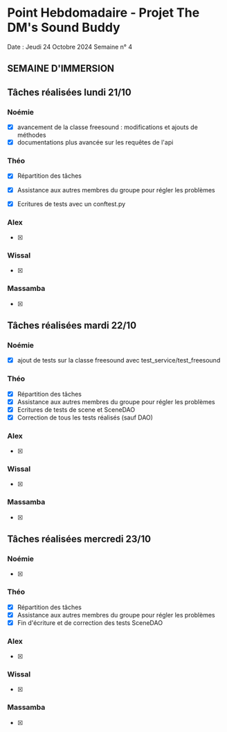 # Point Hebdomadaire - Projet The DM's Sound Buddy


Date : Jeudi 24 Octobre 2024
Semaine n° 4

## SEMAINE D'IMMERSION

## Tâches réalisées lundi 21/10

### Noémie

- [x] avancement de la classe freesound : modifications et ajouts de méthodes
- [x] documentations plus avancée sur les requêtes de l'api

### Théo

- [x] Répartition des tâches
- [x] Assistance aux autres membres du groupe pour régler les problèmes
- [x] Ecritures de tests avec un conftest.py


### Alex

- [x]

### Wissal

- [x]

### Massamba

- [x]


## Tâches réalisées mardi 22/10

### Noémie

- [x] ajout de tests sur la classe freesound avec test_service/test_freesound

### Théo

- [x] Répartition des tâches
- [x] Assistance aux autres membres du groupe pour régler les problèmes
- [x] Ecritures de tests de scene et SceneDAO
- [x] Correction de tous les tests réalisés (sauf DAO)

### Alex

- [x]

### Wissal

- [x]

### Massamba

- [x]

## Tâches réalisées mercredi 23/10

### Noémie

- [x]

### Théo

- [x] Répartition des tâches
- [x] Assistance aux autres membres du groupe pour régler les problèmes
- [x] Fin d'écriture et de correction des tests SceneDAO

### Alex

- [x]

### Wissal

- [x]

### Massamba

- [x]
